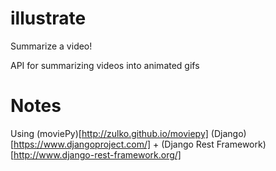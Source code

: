 # illustrate
Summarize a video!

API for summarizing videos into animated gifs

# Notes
Using (moviePy)[http://zulko.github.io/moviepy]
(Django)[https://www.djangoproject.com/] + (Django Rest Framework)[http://www.django-rest-framework.org/]
